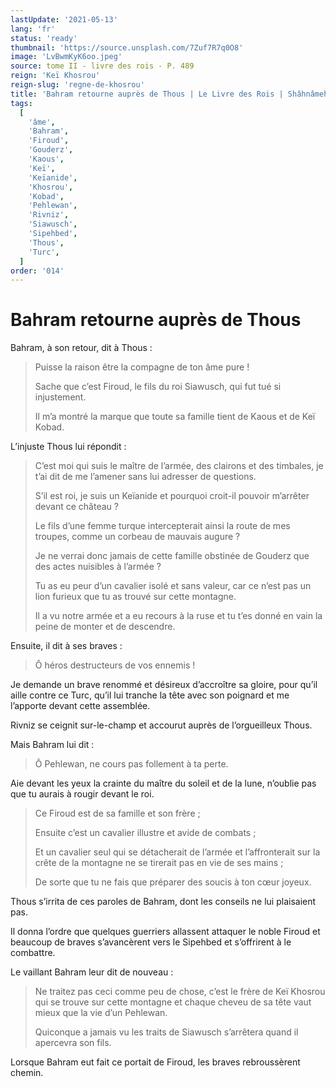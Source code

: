 ```yaml
---
lastUpdate: '2021-05-13'
lang: 'fr'
status: 'ready'
thumbnail: 'https://source.unsplash.com/7Zuf7R7q0O8'
image: 'LvBwmKyK6oo.jpeg'
source: tome II - livre des rois - P. 489
reign: 'Keï Khosrou'
reign-slug: 'regne-de-khosrou'
title: 'Bahram retourne auprès de Thous | Le Livre des Rois | Shâhnâmeh'
tags:
  [
    'âme',
    'Bahram',
    'Firoud',
    'Gouderz',
    'Kaous',
    'Keï',
    'Keïanide',
    'Khosrou',
    'Kobad',
    'Pehlewan',
    'Rivniz',
    'Siawusch',
    'Sipehbed',
    'Thous',
    'Turc',
  ]
order: '014'
---
```


# Bahram retourne auprès de Thous

Bahram, à son retour, dit à Thous :

> Puisse la raison être la compagne de ton âme pure !
>
> Sache que c’est Firoud, le fils du roi Siawusch, qui fut tué si injustement.
>
> Il m’a montré la marque que toute sa famille tient de Kaous et de Keï Kobad.

L’injuste Thous lui répondit :

> C’est moi qui suis le maître de l’armée, des clairons et des timbales, je t’ai dit de me l’amener sans lui adresser de questions.
>
> S’il est roi, je suis un Keïanide et pourquoi croit-il pouvoir m’arrêter devant ce château ?
>
> Le fils d’une femme turque intercepterait ainsi la route de mes troupes, comme un corbeau de mauvais augure ?
>
> Je ne verrai donc jamais de cette famille obstinée de Gouderz que des actes nuisibles à l’armée ?
>
> Tu as eu peur d’un cavalier isolé et sans valeur, car ce n’est pas un lion furieux que tu as trouvé sur cette montagne.
>
> Il a vu notre armée et a eu recours à la ruse et tu t’es donné en vain la peine de monter et de descendre.

Ensuite, il dit à ses braves :

> Ô héros destructeurs de vos ennemis !

Je demande un brave renommé et désireux d’accroître sa gloire, pour qu’il aille contre ce Turc, qu’il lui tranche la tête avec son poignard et me l’apporte devant cette assemblée.

Rivniz se ceignit sur-le-champ et accourut auprès de l’orgueilleux Thous.

Mais Bahram lui dit :

> Ô Pehlewan, ne cours pas follement à ta perte.

Aie devant les yeux la crainte du maître du soleil et de la lune, n’oublie pas que tu aurais à rougir devant le roi.
>
> Ce Firoud est de sa famille et son frère ;
>
> Ensuite c’est un cavalier illustre et avide de combats ;
>
> Et un cavalier seul qui se détacherait de l’armée et l’affronterait sur la crête de la montagne ne se tirerait pas en vie de ses mains ;
>
> De sorte que tu ne fais que préparer des soucis à ton cœur joyeux.

Thous s’irrita de ces paroles de Bahram, dont les conseils ne lui plaisaient pas.

Il donna l’ordre que quelques guerriers allassent attaquer le noble Firoud et beaucoup de braves s’avancèrent vers le Sipehbed et s’offrirent à le combattre.

Le vaillant Bahram leur dit de nouveau :

> Ne traitez pas ceci comme peu de chose, c’est le frère de Keï Khosrou qui se trouve sur cette montagne et chaque cheveu de sa tête vaut mieux que la vie d’un Pehlewan.
>
> Quiconque a jamais vu les traits de Siawusch s’arrêtera quand il apercevra son fils.

Lorsque Bahram eut fait ce portait de Firoud, les braves rebroussèrent chemin.

